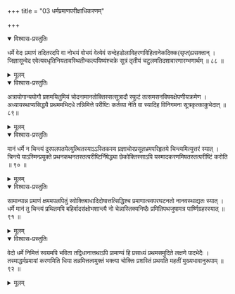 +++
title = "03 धर्मप्रमाणपरीक्षाधिकरणम्"

+++



<details open><summary>विश्वास-प्रस्तुतिः</summary>

धर्मे वेदः प्रमाणं तदितरदपि वा नोभयं वोभयं वेत्येवं सन्देहडोलाविहरणविहितानेकदिक्क(सृप्त)प्रसक्तान् ।  
जिज्ञासून्वेद एवेत्यवधृतिनियतावस्थितीन्कल्पयिष्यंश्चक्रे सूत्रं तृतीयं चटुलमतिदशावारणारम्भणार्थम् ॥ ८८ ॥
</details>

<details><summary>मूलम्</summary>

धर्मे वेदः प्रमाणं तदितरदपि वा नोभयं वोभयं वेत्येवं सन्देहडोलाविहरणविहितानेकदिक्क(सृप्त)प्रसक्तान् ।  
जिज्ञासून्वेद एवेत्यवधृतिनियतावस्थितीन्कल्पयिष्यंश्चक्रे सूत्रं तृतीयं चटुलमतिदशावारणारम्भणार्थम् ॥ ८८ ॥
</details>


<details open><summary>विश्वास-प्रस्तुतिः</summary>

अत्रायोगान्ययोगौ प्रशमयितुमियं चोदनामानतोक्तिस्सत्सूत्रादौ स्फुटं तत्समसनविषयक्षेपणीयक्रमेण ।  
अध्यायस्थाप्यसिद्ध्यै प्रथममभिदधे तन्निमित्ते परीष्टिः कर्तव्या नेति वा स्यादिह विनिगमना सूत्रकृत्काकुभेदात् ॥८९॥
</details>

<details><summary>मूलम्</summary>

अत्रायोगान्ययोगौ प्रशमयितुमियं चोदनामानतोक्तिस्सत्सूत्रादौ स्फुटं तत्समसनविषयक्षेपणीयक्रमेण ।  
अध्यायस्थाप्यसिद्ध्यै प्रथममभिदधे तन्निमित्ते परीष्टिः कर्तव्या नेति वा स्यादिह विनिगमना सूत्रकृत्काकुभेदात् ॥८९॥
</details>


<details open><summary>विश्वास-प्रस्तुतिः</summary>

मानं धर्मे न चिन्त्यं दुरपलपतयेत्युत्थितस्याऽऽस्तिकस्य प्रज्ञाचोरप्रसूतभ्रमपरिहृतये चिन्त्यमित्युत्तरं स्यात् ।  
चिन्त्ये याऽस्मिन्प्रयुक्ते प्रथनकथनतस्तत्परीष्टिर्निषेद्ध्या छेकोक्तिस्साऽपि यस्मादकरणमिषतस्तत्परीष्टिं करोति ॥ ९० ॥
</details>

<details><summary>मूलम्</summary>

मानं धर्मे न चिन्त्यं दुरपलपतयेत्युत्थितस्याऽऽस्तिकस्य प्रज्ञाचोरप्रसूतभ्रमपरिहृतये चिन्त्यमित्युत्तरं स्यात् ।  
चिन्त्ये याऽस्मिन्प्रयुक्ते प्रथनकथनतस्तत्परीष्टिर्निषेद्ध्या छेकोक्तिस्साऽपि यस्मादकरणमिषतस्तत्परीष्टिं करोति ॥ ९० ॥
</details>


<details open><summary>विश्वास-प्रस्तुतिः</summary>

सामान्यान्न प्रमाणं क्षममपलपितुं स्वोक्तिबाधादिदोषात्तत्सिद्धिश्च प्रमाणात्स्वपरघटनतो नानवस्थाद्यतः स्यात् ।  
धर्मे मानं तु चिन्त्यं प्रथितमपि बहिर्वादसंक्षोभशान्त्यै नो चेन्नास्तिक्यनिष्ठैः प्रमितिपथजुषामत्र पार्ष्णिग्रहस्स्यात् ॥ ९१ ॥
</details>

<details><summary>मूलम्</summary>

सामान्यान्न प्रमाणं क्षममपलपितुं स्वोक्तिबाधादिदोषात्तत्सिद्धिश्च प्रमाणात्स्वपरघटनतो नानवस्थाद्यतः स्यात् ।  
धर्मे मानं तु चिन्त्यं प्रथितमपि बहिर्वादसंक्षोभशान्त्यै नो चेन्नास्तिक्यनिष्ठैः प्रमितिपथजुषामत्र पार्ष्णिग्रहस्स्यात् ॥ ९१ ॥
</details>


<details open><summary>विश्वास-प्रस्तुतिः</summary>

वेदो धर्मे निमित्तं स्वयमपि भविता तद्विधानात्तथाऽपि प्रामाण्यं हि प्रसाध्यं प्रथमसमुदिते लक्षणे पादभेदैः ।  
तस्माद्धर्मप्रमायां करणमिति धिया तन्नमित्तत्वमुक्तं भक्त्या चोक्तिः प्रशस्तिं प्रथयति महतीं मुख्यभावानुरूपाम् ॥ ९२ ॥
</details>

<details><summary>मूलम्</summary>

वेदो धर्मे निमित्तं स्वयमपि भविता तद्विधानात्तथाऽपि प्रामाण्यं हि प्रसाध्यं प्रथमसमुदिते लक्षणे पादभेदैः ।  
तस्माद्धर्मप्रमायां करणमिति धिया तन्नमित्तत्वमुक्तं भक्त्या चोक्तिः प्रशस्तिं प्रथयति महतीं मुख्यभावानुरूपाम् ॥ ९२ ॥
</details>